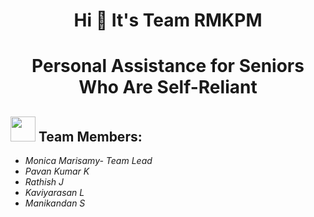 <h1 align="center">Hi 👋  It's Team RMKPM</h1>


<h1 align="center">Personal Assistance for Seniors Who Are Self-Reliant</h1>

<h2><img src="https://raw.githubusercontent.com/Tarikul-Islam-Anik/Animated-Fluent-Emojis/master/Emojis/People%20with%20professions/Man%20Technologist%20Light%20Skin%20Tone.png" width="40px"> Team Members: </h2> 
<ul><i>
  <li> Monica Marisamy- Team Lead </li>
  <li> Pavan Kumar K </li>
  <li> Rathish J </li>
  <li> Kaviyarasan L </li>
  <li> Manikandan S </li>
  </i>
  </ul>
